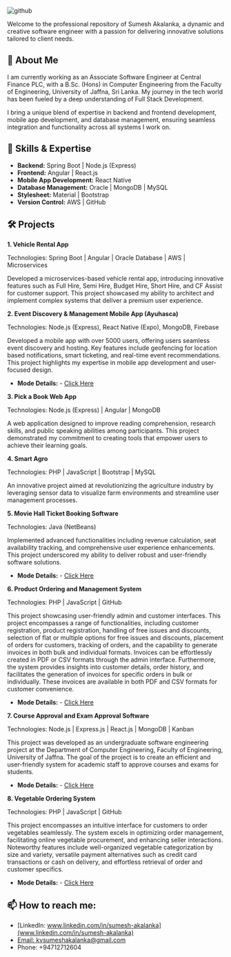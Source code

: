 ![github](https://github.com/user-attachments/assets/d3093fe0-22bd-4b21-99d7-33d7e0433815)

Welcome to the professional repository of Sumesh Akalanka, a dynamic and creative software engineer with a passion for delivering innovative solutions tailored to client needs.

## 📜 About Me

I am currently working as an Associate Software Engineer at Central Finance PLC, with a B.Sc. (Hons) in Computer Engineering from the Faculty of Engineering, University of Jaffna, Sri Lanka. My journey in the tech world has been fueled by a deep understanding of Full Stack Development.

I bring a unique blend of expertise in backend and frontend development, mobile app development, and database management, ensuring seamless integration and functionality across all systems I work on.

## 🚀 Skills & Expertise

- **Backend:** Spring Boot | Node.js (Express)
- **Frontend:** Angular | React.js
- **Mobile App Development:** React Native
- **Database Management:** Oracle | MongoDB | MySQL
- **Stylesheet:** Material | Bootstrap
- **Version Control:** AWS | GitHub

## 🛠️ Projects

**1. Vehicle Rental App**

Technologies: Spring Boot | Angular | Oracle Database | AWS | Microservices

Developed a microservices-based vehicle rental app, introducing innovative features such as Full Hire, Semi Hire, Budget Hire, Short Hire, and CF Assist for customer support. This project showcased my ability to architect and implement complex systems that deliver a premium user experience.

**2. Event Discovery & Management Mobile App (Ayuhasca)**

Technologies: Node.js (Express), React Native (Expo), MongoDB, Firebase

Developed a mobile app with over 5000 users, offering users seamless event discovery and hosting. Key features include geofencing for location based notifications, smart ticketing, and real-time event recommendations. This project highlights my expertise in mobile app development and user-focused design.

- **Mode Details:** - [Click Here](https://play.google.com/store/apps/details?id=com.madhusanka.Kuubi&pcampaignid=web_share)

**3. Pick a Book Web App**

Technologies: Node.js (Express) | Angular | MongoDB

A web application designed to improve reading comprehension, research skills, and public speaking abilities among participants. This project demonstrated my commitment to creating tools that empower users to achieve their learning goals.

**4. Smart Agro**

Technologies: PHP | JavaScript | Bootstrap | MySQL

An innovative project aimed at revolutionizing the agriculture industry by leveraging sensor data to visualize farm environments and streamline user management processes.

**5. Movie Hall Ticket Booking Software**

Technologies: Java (NetBeans)

Implemented advanced functionalities including revenue calculation, seat availability tracking, and comprehensive user experience enhancements. This project underscored my ability to deliver robust and user-friendly software solutions.

- **Mode Details:** - [Click Here](https://github.com/Sumesh8/Ticket_booking_software_for_movie_hall)

**6. Product Ordering and Management System**

Technologies: PHP | JavaScript | GitHub 

This project showcasing user-friendly admin and customer interfaces. This project encompasses a range of functionalities, including customer registration, product registration, handling of free issues and discounts, selection of flat or multiple options for free issues and discounts, placement of orders for customers, tracking of orders, and the capability to generate invoices in both bulk and individual formats. Invoices can be effortlessly created in PDF or CSV formats through the admin interface. Furthermore, the system provides insights into customer details, order history, and facilitates the generation of invoices for specific orders in bulk or individually. These invoices are available in both PDF and CSV formats for customer convenience.

- **Mode Details:** - [Click Here](https://github.com/Sumesh8/Product_ordering_and_management_system)

**7. Course Approval and Exam Approval Software**

Technologies: Node.js | Express.js | React.js | MongoDB | Kanban

This project was developed as an undergraduate software engineering project at the Department of Computer Engineering, Faculty of Engineering, University of Jaffna. The goal of the project is to create an efficient and user-friendly system for academic staff to approve courses and exams for students.

- **Mode Details:** - [Click Here](https://github.com/keshan99/approval_for_staff)

**8. Vegetable Ordering System**

Technologies: PHP | JavaScript | GitHub 

This project encompasses an intuitive interface for customers to order vegetables seamlessly. The system excels in optimizing order management, facilitating online vegetable procurement, and enhancing seller interactions. Noteworthy features include well-organized vegetable categorization by size and variety, versatile payment alternatives such as credit card transactions or cash on delivery, and effortless retrieval of order and customer specifics.

- **Mode Details:** - [Click Here](https://github.com/Sumesh8/Vegetable_ordering_system)

## 📫 How to reach me:
- [LinkedIn: www.linkedin.com/in/sumesh-akalanka](www.linkedin.com/in/sumesh-akalanka)
- [Email: kvsumeshakalanka@gmail.com](kvsumeshakalanka@gmail.com)
- Phone: +94712712604


